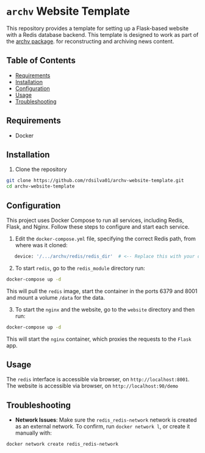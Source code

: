 # `archv` Website Template
This repository provides a template for setting up a Flask-based website with a Redis database backend. This template is designed to work as part of the [archv package](https://github.com/rdsilva01/archv). for reconstructing and archiving news content.

## Table of Contents
- [Requirements](#requirements)
- [Installation](#installation)
- [Configuration](#configuration)
- [Usage](#usage)
- [Troubleshooting](#troubleshooting)

## Requirements
- Docker

## Installation
1. Clone the repository
```bash
git clone https://github.com/rdsilva01/archv-website-template.git
cd archv-website-template
```

## Configuration
This project uses Docker Compose to run all services, including Redis, Flask, and Nginx. Follow these steps to configure and start each service.

1. Edit the `docker-compose.yml` file, specifying the correct Redis path, from where was it cloned:
```bash
   device: '/.../archv/redis/redis_dir'  # <-- Replace this with your own path
```

2. To start `redis`, go to the `redis_module` directory run:
```bash
docker-compose up -d
```
This will pull the `redis` image, start the container in the ports 6379 and 8001 and mount a volume `/data` for the data.

3. To start the `nginx` and the website, go to the `website` directory and then run:
```bash
docker-compose up -d
```
This will start the `nginx` container, which proxies the requests to the `Flask` app.

## Usage
The `redis` interface is accessible via browser, on `http://localhost:8001`.
The website is accessible via browser, on `http://localhost:90/demo`

## Troubleshooting
- **Network Issues**: Make sure the `redis_redis-network` network is created as an external network. To confirm, run `docker network l`, or create it manually with:
```bash
docker network create redis_redis-network
```


